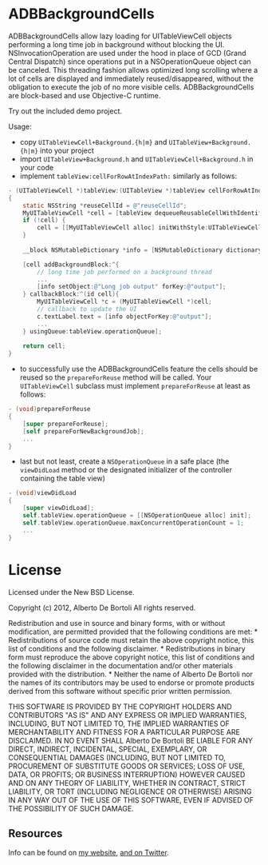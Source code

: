 ADBBackgroundCells
===========================

ADBBackgroundCells allow lazy loading for UITableViewCell objects performing a long time job in background without blocking the UI. NSInvocationOperation are used under the hood in place of GCD (Grand Central Dispatch) since operations put in a NSOperationQueue object can be canceled. This threading fashion allows optimized long scrolling where a lot of cells are displayed and immediately reused/disappeared, without the obligation to execute the job of no more visible cells.
ADBBackgroundCells are block-based and use Objective-C runtime. 

Try out the included demo project.

Usage:
- copy `UITableViewCell+Background.{h|m}` and `UITableView+Background.{h|m}` into your project
- import `UITableView+Background.h` and `UITableViewCell+Background.h` in your code
- implement `tableView:cellForRowAtIndexPath:` similarly as follows:

``` objective-c
- (UITableViewCell *)tableView:(UITableView *)tableView cellForRowAtIndexPath:(NSIndexPath *)indexPath
{
    static NSString *reuseCellId = @"reuseCellId";
    MyUITableViewCell *cell = [tableView dequeueReusableCellWithIdentifier:reuseCellId];
    if (!cell) {
        cell = [[MyUITableViewCell alloc] initWithStyle:UITableViewCellStyleSubtitle reuseIdentifier:reuseCellId];
    }
    	
    __block NSMutableDictionary *info = [NSMutableDictionary dictionary];

    [cell addBackgroundBlock:^{
		// long time job performed on a background thread
		...
		[info setObject:@"Long job output" forKey:@"output"];
    } callbackBlock:^(id cell){
		MyUITableViewCell *c = (MyUITableViewCell *)cell;
        // callback to update the UI
		c.textLabel.text = [info objectForKey:@"output"];
		...
    } usingQueue:tableView.operationQueue];
    
    return cell;
}
```

- to successfully use the ADBBackgroundCells feature the cells should be reused so the `prepareForReuse` method will be called. Your `UITableViewCell` subclass must implement `prepareForReuse` at least as follows:

``` objective-c
- (void)prepareForReuse
{
    [super prepareForReuse];
	[self prepareForNewBackgroundJob];
	...
}
```

- last but not least, create a `NSOperationQueue` in a safe place (the `viewDidLoad` method or the designated initializer of the controller containing the table view)

``` objective-c
- (void)viewDidLoad
{
	[super viewDidLoad];
    self.tableView.operationQueue = [[NSOperationQueue alloc] init];
    self.tableView.operationQueue.maxConcurrentOperationCount = 1;
	...
}
```

# License

Licensed under the New BSD License.

Copyright (c) 2012, Alberto De Bortoli
All rights reserved.

Redistribution and use in source and binary forms, with or without
modification, are permitted provided that the following conditions are met:
    * Redistributions of source code must retain the above copyright
      notice, this list of conditions and the following disclaimer.
    * Redistributions in binary form must reproduce the above copyright
      notice, this list of conditions and the following disclaimer in the
      documentation and/or other materials provided with the distribution.
    * Neither the name of Alberto De Bortoli nor the
      names of its contributors may be used to endorse or promote products
      derived from this software without specific prior written permission.

THIS SOFTWARE IS PROVIDED BY THE COPYRIGHT HOLDERS AND CONTRIBUTORS "AS IS" AND
ANY EXPRESS OR IMPLIED WARRANTIES, INCLUDING, BUT NOT LIMITED TO, THE IMPLIED
WARRANTIES OF MERCHANTABILITY AND FITNESS FOR A PARTICULAR PURPOSE ARE
DISCLAIMED. IN NO EVENT SHALL Alberto De Bortoli BE LIABLE FOR ANY
DIRECT, INDIRECT, INCIDENTAL, SPECIAL, EXEMPLARY, OR CONSEQUENTIAL DAMAGES
(INCLUDING, BUT NOT LIMITED TO, PROCUREMENT OF SUBSTITUTE GOODS OR SERVICES;
LOSS OF USE, DATA, OR PROFITS; OR BUSINESS INTERRUPTION) HOWEVER CAUSED AND
ON ANY THEORY OF LIABILITY, WHETHER IN CONTRACT, STRICT LIABILITY, OR TORT
(INCLUDING NEGLIGENCE OR OTHERWISE) ARISING IN ANY WAY OUT OF THE USE OF THIS
SOFTWARE, EVEN IF ADVISED OF THE POSSIBILITY OF SUCH DAMAGE.

## Resources

Info can be found on [my website](http://www.albertodebortoli.it), [and on Twitter](http://twitter.com/albertodebo).